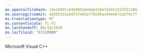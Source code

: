 ```yaml
---
ms.openlocfilehash: 19e1b99fc64b8852de8ab31bb7d1b51525551308
ms.sourcegitcommit: ad203331ee9737e82ef70206ac04eeb72a5f9c7f
ms.translationtype: MT
ms.contentlocale: fi-FI
ms.lasthandoff: 06/18/2019
ms.locfileid: "67220000"
---
```

Microsoft Visual C++